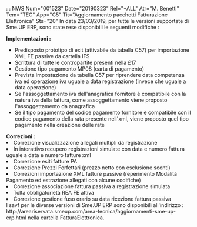  :  : NWS Num="001523" Date="20190323" Rel="*ALL" Atr="M. Benetti" Tem="TEC" App="C5" Tit="Aggiornamento pacchetti Fatturazione Elettronica" Sts="20"
In data 23/03/2019, per tutte le versioni supportate di Sme.UP ERP, sono state rese disponibili le seguenti modifiche : 

<b>Implementazioni : </b>
<ul><li>Predisposto prototipo di exit (attivabile da tabella C57) per importazione XML FE passive da
cartella IFS</li>
<li>Scrittura di tutte le contropartite presenti nella £17</li>
<li>Gestione tipo pagamento MP08 (carta di pagamento)</li>
<li>Prevista impostazione da tabella C57 per riprendere data competenza iva ed operazione iva uguale
a data registrazione (invece che uguale a data operazione)</li>
<li>Se l'assoggettamento iva dell'anagrafica fornitore è compatibile con la natura iva della fattura, come assoggettamento viene proposto l'assoggettamento da anagrafica</li> <li>Se il tipo pagamento del codice pagamento fornitore è compatibile con il codice pagamento della
rata presente nell'xml, viene proposto quel tipo pagamento nella creazione delle rate</li></ul> 
<b>Correzioni : </b>
<li>Correzione visualizzazione allegati multipli da registrazione</li>
<li>In interattivo recupero registrazioni simulate con data e numero fattura uguale a data e numero
fatture xml</li>
<li>Correzione esiti fatture PA</li>
<li>Correzione Prezzi Forfettari (prezzo netto con esclusione sconti)</li> <li>Correzioni importazione XML fatture passive (reperimento Modalità Pagamento ed estrazione allegati con alcune codifiche)</li>
<li>Correzione associazione fattura passiva a registrazione simulata</li> <li>Tolta obbligatorietà REA FE attiva</li>
<li>Correzione gestione fuso orario su data ricezione fattura passiva</li></ul> 
I savf per le diverse versioni di Sme.UP ERP sono disponibili all'indirizzo : 
http://areariservata.smeup.com/area-tecnica/aggiornamenti-sme-up-erp.html nella cartella FatturaElettronica.
